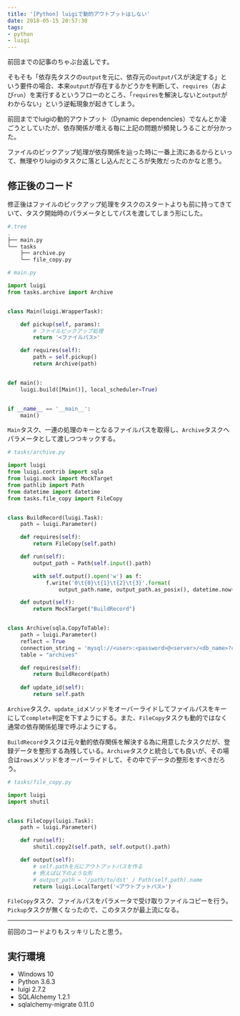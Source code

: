 ```yaml
---
title: '[Python] luigiで動的アウトプットはしない'
date: 2018-05-15 20:57:30
tags:
- python
- luigi
---
```


前回までの記事のちゃぶ台返しです。

そもそも「依存先タスクの`output`を元に、依存元の`output`パスが決定する」という要件の場合、本来`output`が存在するかどうかを判断して、`requires`（および`run`）を実行するというフローのところ、「`requires`を解決しないと`output`がわからない」という逆転現象が起きてしまう。

<!-- more -->

前回まででluigiの動的アウトプット（Dynamic dependencies）でなんとか凌ごうとしていたが、依存関係が増える毎に上記の問題が頻発しうることが分かった。

ファイルのピックアップ処理が依存関係を辿った時に一番上流にあるからといって、無理やりluigiのタスクに落とし込んだところが失敗だったのかなと思う。

## 修正後のコード

修正後はファイルのピックアップ処理をタスクのスタートよりも前に持ってきていて、タスク開始時のパラメータとしてパスを渡してしまう形にした。

```bash
#.tree
.
├── main.py
└── tasks
    ├── archive.py
    └── file_copy.py
```

```python
# main.py

import luigi
from tasks.archive import Archive


class Main(luigi.WrapperTask):

    def pickup(self, params):
        # ファイルピックアップ処理
        return '<ファイルパス>'

    def requires(self):
        path = self.pickup()
        return Archive(path)


def main():
    luigi.build([Main()], local_scheduler=True)


if __name__ == '__main__':
    main()
```

`Main`タスク、一連の処理のキーとなるファイルパスを取得し、`Archive`タスクへパラメータとして渡しつつキックする。

```python
# tasks/archive.py

import luigi
from luigi.contrib import sqla
from luigi.mock import MockTarget
from pathlib import Path
from datetime import datetime
from tasks.file_copy import FileCopy


class BuildRecord(luigi.Task):
    path = luigi.Parameter()

    def requires(self):
        return FileCopy(self.path)

    def run(self):
        output_path = Path(self.input().path)

        with self.output().open('w') as f:
            f.write('0\t{0}\t{1}\t{2}\t{3}'.format(
                output_path.name, output_path.as_posix(), datetime.now(), datetime.now()))

    def output(self):
        return MockTarget("BuildRecord")


class Archive(sqla.CopyToTable):
    path = luigi.Parameter()
    reflect = True
    connection_string = 'mysql://<user>:<password>@<server>/<db_name>?charset=utf8'
    table = "archives"

    def requires(self):
        return BuildRecord(path)
    
    def update_id(self):
        return self.path
```

`Archive`タスク、`update_id`メソッドをオーバーライドしてファイルパスをキーにして`complete`判定を下すようにする。また、`FileCopy`タスクも動的ではなく通常の依存関係処理で呼ぶようにする。

`BuildRecord`タスクは元々動的依存関係を解決する為に用意したタスクだが、登録データを整形する為残している。`Archive`タスクと統合しても良いが、その場合は`rows`メソッドをオーバーライドして、その中でデータの整形をすべきだろう。

```python
# tasks/file_copy.py

import luigi
import shutil


class FileCopy(luigi.Task):
    path = luigi.Parameter()

    def run(self):
        shutil.copy2(self.path, self.output().path)

    def output(self):
        # self.pathを元にアウトプットパスを作る
        # 例えば以下のような形
        # output_path = '/path/to/dst' / Path(self.path).name
        return luigi.LocalTarget('<アウトプットパス>')

```

`FileCopy`タスク、ファイルパスをパラメータで受け取りファイルコピーを行う。`Pickup`タスクが無くなったので、このタスクが最上流になる。

----

前回のコードよりもスッキリしたと思う。


## 実行環境

- Windows 10
- Python 3.6.3
- luigi 2.7.2
- SQLAlchemy 1.2.1
- sqlalchemy-migrate 0.11.0

